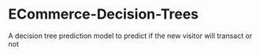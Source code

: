 # ECommerce-Decision-Trees
A decision tree prediction model to predict if the new visitor will transact or not
